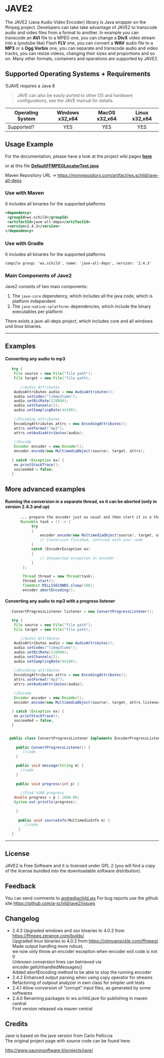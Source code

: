 # JAVE2

The JAVE2 (Java Audio Video Encoder) library is Java wrapper on the ffmpeg
project. Developers can take take advantage of JAVE2 to transcode audio 
and video files from a format to another. In example you can transcode
an **AVI** file to a MPEG one, you can change a **DivX** video stream into a
(youtube like) Flash **FLV** one, you can convert a **WAV** audio file to a **MP3** or a
**Ogg Vorbis** one, you can separate and transcode audio and video tracks, you can
resize videos, changing their sizes and proportions and so on.
Many other formats, containers and operations are supported by JAVE2.

## Supported Operating Systems + Requirements 

1)JAVE requires a Java 8
>JAVE can also be easily ported to other OS and hardware configurations, 
see the JAVE manual for details.

| Operating System | Windows x32,x64 | MacOS x32,x64 | Linux x32,x64 |
| ------- | :-----: | :-: | :-----: |
| Supported? | YES | YES  | YES  |


## Usage Example
For the documentation, please have a look at the project wiki pages [**here**](https://github.com/a-schild/jave2/wiki)

or at this file [**DefaultFFMPEGLocatorTest.java**](https://github.com/a-schild/jave2/blob/master/jave-example/src/main/java/ws/schild/jave/example/DefaultFFMPEGLocatorTest.java)


Maven Repository URL -> https://mvnrepository.com/artifact/ws.schild/jave-all-deps

### Use with Maven

It includes all binaries for the supported platforms

<!-- https://mvnrepository.com/artifact/ws.schild/jave-all-deps -->
``` XML
<dependency>
 <groupId>ws.schild</groupId>
 <artifactId>jave-all-deps</artifactId>
 <version>2.4.3</version>
</dependency>
```

### Use with Gradle

It includes all binaries for the supported platforms

``` XML
compile group: 'ws.schild', name: 'jave-all-deps', version: '2.4.3'
```

### Main Components of Jave2
Jave2 consists of two main components:
1. The `jave-core` dependency, which includes all the java code, which is platform independent
2. The `jave-native-<platform>` dependencies, which include the binary executables per platform

There exists a jave-all-deps project, which includes core and all windows und linux binaries.

---
## Examples

#### Converting any audio to mp3
``` JAVA
   try {                                                            
	File source = new File("file path");		                 
	File target = new File("file path);                          
                                                                 
       //Audio Attributes                                               
	AudioAttributes audio = new AudioAttributes();               
	audio.setCodec("libmp3lame");                                
	audio.setBitRate(128000);                                    
	audio.setChannels(2);                                        
	audio.setSamplingRate(44100);                                
	                                                             
	//Encoding attributes                                        
	EncodingAttributes attrs = new EncodingAttributes();         
	attrs.setFormat("mp3");                                      
	attrs.setAudioAttributes(audio);                             
	                                                             
	//Encode                                                     
	Encoder encoder = new Encoder();                             
	encoder.encode(new MultimediaObject(source), target, attrs); 
                                                                 
   } catch (Exception ex) {                                         
	ex.printStackTrace();                                        
	succeeded = false;                                           
   }                

```
     
## More advanced examples    

#### Running the conversion in a separate thread, so it can be aborted (only in version 2.4.3 and up)
``` JAVA 
       ... prepare the encoder just as usual and then start it in a thread ...
       Runnable task = () -> {
            try
            {
                encoder.encode(new MultimediaObject(source), target, attrs, listener);
                // Conversion finished, continue with your code
            }
            catch (EncoderException ex)
            {
                // Unexpected exception in encoder
            }
        };
        
        Thread thread = new Thread(task);
        thread.start();
        TimeUnit.MILLISECONDS.sleep(100);
        encoder.abortEncoding();
```

#### Converting any audio to mp3 with a progress listener
``` JAVA 
   ConvertProgressListener listener = new ConvertProgressListener();

   try {                                                            
	File source = new File("file path");		                 
	File target = new File("file path);                          
                                                                 
       //Audio Attributes                                               
	AudioAttributes audio = new AudioAttributes();               
	audio.setCodec("libmp3lame");                                
	audio.setBitRate(128000);                                    
	audio.setChannels(2);                                        
	audio.setSamplingRate(44100);                                
	                                                             
	//Encoding attributes                                        
	EncodingAttributes attrs = new EncodingAttributes();         
	attrs.setFormat("mp3");                                      
	attrs.setAudioAttributes(audio);                             
	                                                             
	//Encode                                                     
	Encoder encoder = new Encoder();                             
	encoder.encode(new MultimediaObject(source), target, attrs,listener); 
                                                                 
   } catch (Exception ex) {                                         
	ex.printStackTrace();                                        
	succeeded = false;                                           
   }                                                                


  public class ConvertProgressListener implements EncoderProgressListener {
	                                                                     
     public ConvertProgressListener() {   
        //code
     }                                                                    
	                                                                     
     public void message(String m) {                                      
       //code                                                              
     }                                                                    
	                                                                     
     public void progress(int p) {                                        
		                                                                 
       //Find %100 progress                                              
	double progress = p / 1000.00;                                    
	System.out.println(progress);                                     
                                                                         
     }                                                                    
	                                                                     
      public void sourceInfo(MultimediaInfo m) {                           
         //code                                                          
      }                                                                    
   }                                                                                                                                                
```

---

## License

JAVE2 is Free Software and it is licensed under GPL 2 (you will find a copy of
the license bundled into the downloadable software distribution).


## Feedback

You can send comments to andre@schild.ws
For bug reports use the github site https://github.com/a-schild/jave2/issues

## Changelog
- 2.4.3 Upgraded windows and osx binaries to 4.0.2 from https://ffmpeg.zeranoe.com/builds/  
        Upgraded linux binaries to 4.0.2 from https://johnvansickle.com/ffmpeg/  
        Made output handling more robust,   
        we now only throw an encoder exception when encoder exit code is not 0  
        Unknown conversion lines can betrieved via encoder.getUnhandledMessages()  
        Added abortEncoding method to be able to stop the running encoder  
- 2.4.2 Enhanced output parsing when using copy operator for streams  
        Refactoring of outpout analyzer in own class for simpler unit tests  
- 2.4.1 Allow conversion of "corrupt" input files, as generated by some softwares
- 2.4.0 Renaming packages to ws.schild.jave for publishing in maven central  
        First version released via maven central

## Credits

Jave is based on the jave version from Carlo Pelliccia  
The original project page with source code can be found here:

http://www.sauronsoftware.it/projects/jave/
